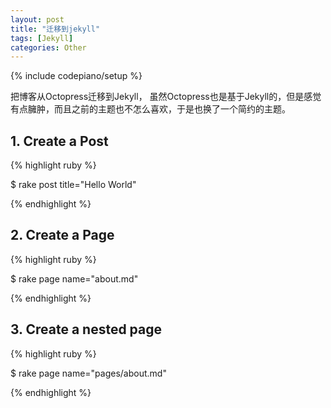 ```yaml
---
layout: post
title: "迁移到jekyll"
tags: [Jekyll]
categories: Other
---
```

{% include codepiano/setup %}

把博客从Octopress迁移到Jekyll， 虽然Octopress也是基于Jekyll的，但是感觉有点臃肿，而且之前的主题也不怎么喜欢，于是也换了一个简约的主题。

## 1. Create a Post

{% highlight ruby %}

$ rake post title="Hello World"

{% endhighlight %}


## 2. Create a Page

{% highlight ruby %}

$ rake page name="about.md"

{% endhighlight %}

## 3. Create a nested page

{% highlight ruby %}

$ rake page name="pages/about.md"

{% endhighlight %}